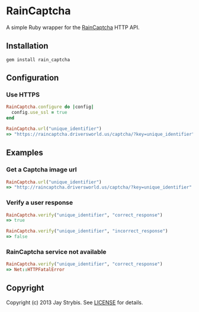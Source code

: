 # RainCaptcha

A simple Ruby wrapper for the [RainCaptcha](http://raincaptcha.driversworld.us/) HTTP API.

## Installation
    gem install rain_captcha

## Configuration
### Use HTTPS
```ruby
RainCaptcha.configure do |config|
  config.use_ssl = true
end

RainCaptcha.url("unique_identifier")
=> "https://raincaptcha.driversworld.us/captcha/?key=unique_identifier"
```

## Examples
### Get a Captcha image url
```ruby
RainCaptcha.url("unique_identifier")
=> "http://raincaptcha.driversworld.us/captcha/?key=unique_identifier"
```

### Verify a user response
```ruby
RainCaptcha.verify("unique_identifier", "correct_response")
=> true

RainCaptcha.verify("unique_identifier", "incorrect_response")
=> false
```

### RainCaptcha service not available
```ruby
RainCaptcha.verify("unique_identifier", "correct_response")
=> Net::HTTPFatalError
```
## Copyright
Copyright (c) 2013 Jay Strybis.
See [LICENSE][] for details.

[license]: LICENSE.md
